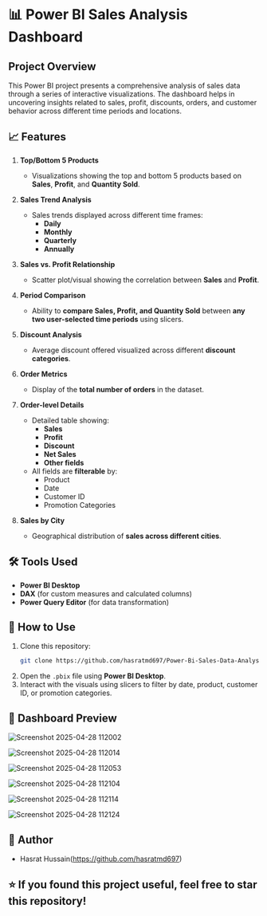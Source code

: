 # 📊 Power BI Sales Analysis Dashboard

## Project Overview
This Power BI project presents a comprehensive analysis of sales data through a series of interactive visualizations. The dashboard helps in uncovering insights related to sales, profit, discounts, orders, and customer behavior across different time periods and locations.


## 📈 Features

1. **Top/Bottom 5 Products**  
   - Visualizations showing the top and bottom 5 products based on **Sales**, **Profit**, and **Quantity Sold**.

2. **Sales Trend Analysis**  
   - Sales trends displayed across different time frames:
     - **Daily**
     - **Monthly**
     - **Quarterly**
     - **Annually**

3. **Sales vs. Profit Relationship**  
   - Scatter plot/visual showing the correlation between **Sales** and **Profit**.

4. **Period Comparison**  
   - Ability to **compare Sales, Profit, and Quantity Sold** between **any two user-selected time periods** using slicers.

5. **Discount Analysis**  
   - Average discount offered visualized across different **discount categories**.

6. **Order Metrics**  
   - Display of the **total number of orders** in the dataset.

7. **Order-level Details**  
   - Detailed table showing:
     - **Sales**
     - **Profit**
     - **Discount**
     - **Net Sales**
     - **Other fields**
   - All fields are **filterable** by:
     - Product
     - Date
     - Customer ID
     - Promotion Categories

8. **Sales by City**  
   - Geographical distribution of **sales across different cities**.


## 🛠 Tools Used

- **Power BI Desktop**  
- **DAX** (for custom measures and calculated columns)  
- **Power Query Editor** (for data transformation)


## 📂 How to Use

1. Clone this repository:
   ```bash
   git clone https://github.com/hasratmd697/Power-Bi-Sales-Data-Analysis.git
   ```
2. Open the `.pbix` file using **Power BI Desktop**.
3. Interact with the visuals using slicers to filter by date, product, customer ID, or promotion categories.


## 📸 Dashboard Preview

![Screenshot 2025-04-28 112002](https://github.com/user-attachments/assets/5606c68b-52f9-47c1-a123-39c1fe1c696c)

![Screenshot 2025-04-28 112014](https://github.com/user-attachments/assets/ddf2b1d8-4a74-475e-b0d5-43708fde58bc)

![Screenshot 2025-04-28 112053](https://github.com/user-attachments/assets/f66c1f12-d15c-4bd0-9a86-9ac4e7dceb05)

![Screenshot 2025-04-28 112104](https://github.com/user-attachments/assets/ab624512-1049-456f-9a9e-8efe021dc048)

![Screenshot 2025-04-28 112114](https://github.com/user-attachments/assets/e3b8fbff-9cce-45f3-a43d-48a164c5f2e7)

![Screenshot 2025-04-28 112124](https://github.com/user-attachments/assets/14f0fcd9-1e4c-4044-9429-c805d256e636)


## 📢 Author

- Hasrat Hussain(https://github.com/hasratmd697)

## ⭐️ If you found this project useful, feel free to star this repository!
